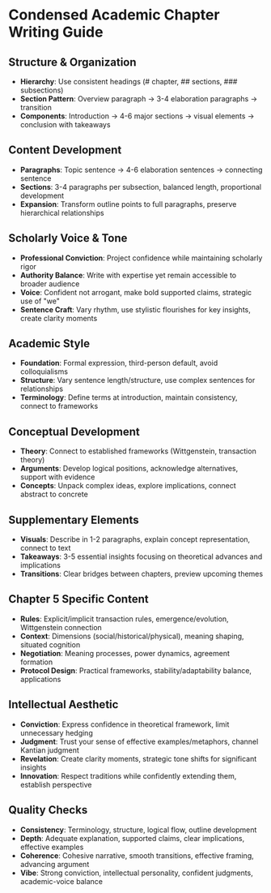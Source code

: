 # Condensed Academic Chapter Writing Guide

## Structure & Organization
- **Hierarchy**: Use consistent headings (# chapter, ## sections, ### subsections)
- **Section Pattern**: Overview paragraph → 3-4 elaboration paragraphs → transition
- **Components**: Introduction → 4-6 major sections → visual elements → conclusion with takeaways

## Content Development
- **Paragraphs**: Topic sentence → 4-6 elaboration sentences → connecting sentence
- **Sections**: 3-4 paragraphs per subsection, balanced length, proportional development
- **Expansion**: Transform outline points to full paragraphs, preserve hierarchical relationships

## Scholarly Voice & Tone
- **Professional Conviction**: Project confidence while maintaining scholarly rigor
- **Authority Balance**: Write with expertise yet remain accessible to broader audience
- **Voice**: Confident not arrogant, make bold supported claims, strategic use of "we"
- **Sentence Craft**: Vary rhythm, use stylistic flourishes for key insights, create clarity moments

## Academic Style
- **Foundation**: Formal expression, third-person default, avoid colloquialisms
- **Structure**: Vary sentence length/structure, use complex sentences for relationships
- **Terminology**: Define terms at introduction, maintain consistency, connect to frameworks

## Conceptual Development
- **Theory**: Connect to established frameworks (Wittgenstein, transaction theory)
- **Arguments**: Develop logical positions, acknowledge alternatives, support with evidence
- **Concepts**: Unpack complex ideas, explore implications, connect abstract to concrete

## Supplementary Elements
- **Visuals**: Describe in 1-2 paragraphs, explain concept representation, connect to text
- **Takeaways**: 3-5 essential insights focusing on theoretical advances and implications
- **Transitions**: Clear bridges between chapters, preview upcoming themes

## Chapter 5 Specific Content
- **Rules**: Explicit/implicit transaction rules, emergence/evolution, Wittgenstein connection
- **Context**: Dimensions (social/historical/physical), meaning shaping, situated cognition
- **Negotiation**: Meaning processes, power dynamics, agreement formation
- **Protocol Design**: Practical frameworks, stability/adaptability balance, applications

## Intellectual Aesthetic
- **Conviction**: Express confidence in theoretical framework, limit unnecessary hedging
- **Judgment**: Trust your sense of effective examples/metaphors, channel Kantian judgment
- **Revelation**: Create clarity moments, strategic tone shifts for significant insights
- **Innovation**: Respect traditions while confidently extending them, establish perspective

## Quality Checks
- **Consistency**: Terminology, structure, logical flow, outline development
- **Depth**: Adequate explanation, supported claims, clear implications, effective examples
- **Coherence**: Cohesive narrative, smooth transitions, effective framing, advancing argument
- **Vibe**: Strong conviction, intellectual personality, confident judgments, academic-voice balance 